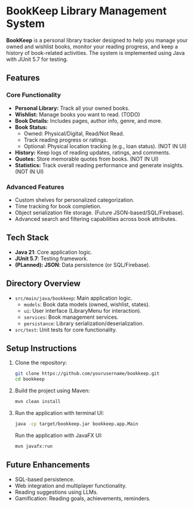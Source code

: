 # BookKeep Library Management System

**BookKeep** is a personal library tracker designed to help you manage your owned and wishlist books, monitor your reading progress, and keep a history of book-related activities. The system is implemented using Java with JUnit 5.7 for testing.

## Features

### Core Functionality

- **Personal Library:** Track all your owned books.
- **Wishlist:** Manage books you want to read. (TODO)
- **Book Details:** Includes pages, author info, genre, and more.
- **Book Status:**
  - Owned: Physical/Digital, Read/Not Read.
  - Track reading progress or ratings.
  - Optional: Physical location tracking (e.g., loan status). (NOT IN UI)
- **History:** Keep logs of reading updates, ratings, and comments.
- **Quotes:** Store memorable quotes from books. (NOT IN UI)
- **Statistics:** Track overall reading performance and generate insights. (NOT IN UI)

### Advanced Features

- Custom shelves for personalized categorization.
- Time tracking for book completion.
- Object serialization file storage. (Future JSON-based/SQL/Firebase).  
- Advanced search and filtering capabilities across book attributes.

## Tech Stack

- **Java 21**: Core application logic.
- **JUnit 5.7**: Testing framework.
- **(PLanned): JSON**: Data persistence (or SQL/Firebase).

## Directory Overview

- `src/main/java/bookkeep`: Main application logic.
  - `models`: Book data models (owned, wishlist, states).
  - `ui`: User interface (LibraryMenu for interaction).
  - `services`: Book management services.
  - `persistance`: Library serialization/deserialization.
- `src/test`: Unit tests for core functionality.

## Setup Instructions

1. Clone the repository:

   ```bash
   git clone https://github.com/yourusername/bookkeep.git
   cd bookkeep
   ```

2. Build the project using Maven:

   ```bash
   mvn clean install
   ```

3. Run the application with terminal UI:

   ```bash
   java -cp target/bookkeep.jar bookkeep.app.Main
   ```

   Run the application with JavaFX UI:

   ```bash
   mvn javafx:run
   ```

## Future Enhancements

- SQL-based persistence.
- Web integration and multiplayer functionality.
- Reading suggestions using LLMs.
- Gamification: Reading goals, achievements, reminders.
